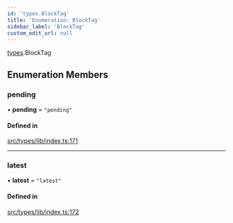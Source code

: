 ```yaml
---
id: 'types.BlockTag'
title: 'Enumeration: BlockTag'
sidebar_label: 'BlockTag'
custom_edit_url: null
---
```


[types](../namespaces/types.md).BlockTag

## Enumeration Members

### pending

• **pending** = `"pending"`

#### Defined in

[src/types/lib/index.ts:171](https://github.com/0xs34n/starknet.js/blob/v5.19.5/src/types/lib/index.ts#L171)

---

### latest

• **latest** = `"latest"`

#### Defined in

[src/types/lib/index.ts:172](https://github.com/0xs34n/starknet.js/blob/v5.19.5/src/types/lib/index.ts#L172)
